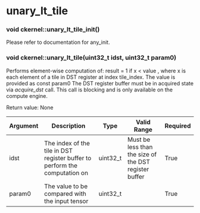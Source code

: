 # unary_lt_tile

### void ckernel::unary_lt_tile_init()

Please refer to documentation for any_init. 

### void ckernel::unary_lt_tile(uint32_t idst, uint32_t param0)

Performs element-wise computation of: result = 1 if x < value , where x is each element of a tile in DST register at index tile_index. The value is provided as const param0 The DST register buffer must be in acquired state via *acquire_dst* call. This call is blocking and is only available on the compute engine.

Return value: None

| Argument      | Description                                                                | Type      | Valid Range                                           | Required       |
|---------------|----------------------------------------------------------------------------|-----------|-------------------------------------------------------|----------------|
| idst          | The index of the tile in DST register buffer to perform the computation on | uint32_t  | Must be less than the size of the DST register buffer | True           |
| param0        | The value to be compared with the input tensor                             | uint32_t  |                                                       | True           |
